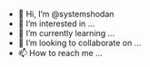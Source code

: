 - 👋 Hi, I’m @systemshodan
- 👀 I’m interested in ...
- 🌱 I’m currently learning ...
- 💞️ I’m looking to collaborate on ...
- 📫 How to reach me ...

<!---
systemshodan/systemshodan is a ✨ special ✨ repository because its `README.md` (this file) appears on your GitHub profile.
You can click the Preview link to take a look at your changes.
--->

